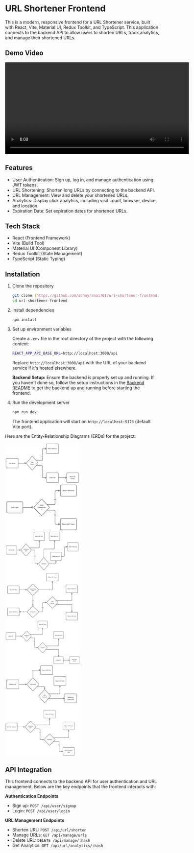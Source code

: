 # URL Shortener Frontend

This is a modern, responsive frontend for a URL Shortener service, built with React, Vite, Material UI, Redux Toolkit, and TypeScript. This application connects to the backend API to allow users to shorten URLs, track analytics, and manage their shortened URLs.

## Demo Video
<video src="./frontend-url-shortener.mov" controls width="600"></video>

## Features

*   User Authentication: Sign up, log in, and manage authentication using JWT tokens.
*   URL Shortening: Shorten long URLs by connecting to the backend API.
*   URL Management: View and delete your shortened URLs.
*   Analytics: Display click analytics, including visit count, browser, device, and location.
*   Expiration Date: Set expiration dates for shortened URLs.

## Tech Stack

*   React (Frontend Framework)
*   Vite (Build Tool)
*   Material UI (Component Library)
*   Redux Toolkit (State Management)
*   TypeScript (Static Typing)

## Installation

1.  Clone the repository

    ```bash
    git clone [https://github.com/abhayrana1701/url-shortener-frontend.git](https://github.com/abhayrana1701/url-shortener-frontend.git)
    cd url-shortener-frontend
    ```

2.  Install dependencies

    ```bash
    npm install
    ```

3.  Set up environment variables

    Create a `.env` file in the root directory of the project with the following content:

    ```bash
    REACT_APP_API_BASE_URL=http://localhost:3000/api
    ```

    Replace `http://localhost:3000/api` with the URL of your backend service if it's hosted elsewhere.

    **Backend Setup:** Ensure the backend is properly set up and running. If you haven't done so, follow the setup instructions in the [Backend README](https://github.com/abhayrana1701/url-shortener-project.git) to get the backend up and running before starting the frontend.

4.  Run the development server

    ```bash
    npm run dev
    ```

    The frontend application will start on `http://localhost:5173` (default Vite port).

Here are the Entity-Relationship Diagrams (ERDs) for the project:

![ER Diagram](docs/er-diagram.jpeg)

## API Integration

This frontend connects to the backend API for user authentication and URL management. Below are the key endpoints that the frontend interacts with:

**Authentication Endpoints**

*   Sign up: `POST /api/user/signup`
*   Login: `POST /api/user/login`

**URL Management Endpoints**

*   Shorten URL: `POST /api/url/shorten`
*   Manage URLs: `GET /api/manage/urls`
*   Delete URL: `DELETE /api/manage/:hash`
*   Get Analytics: `GET /api/url/analytics/:hash`

